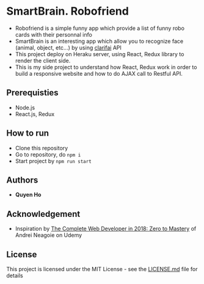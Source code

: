 # SmartBrain. Robofriend

* Robofriend is a simple funny app which provide a list of funny robo cards with their personnal info
* SmartBrain is an interesting app which allow you to recognize face (animal, object, etc...) by using [clarifai](https://clarifai.com/) API
* This project deploy on Heraku server, using React, Redux library to render the client side.
* This is my side project to understand how React, Redux work in order to build a responsive website and how to do AJAX call to Restful API.

## Prerequisties

* Node.js
* React.js, Redux

## How to run

* Clone this repository
* Go to repository, do `npm i`
* Start project by `npm run start`

## Authors

* **Quyen Ho**

## Acknowledgement

* Inspiration by [The Complete Web Developer in 2018: Zero to Mastery](https://www.udemy.com/the-complete-web-developer-zero-to-mastery/) of Andrei Neagoie on Udemy

## License

This project is licensed under the MIT License - see the [LICENSE.md](LICENSE.md) file for details



